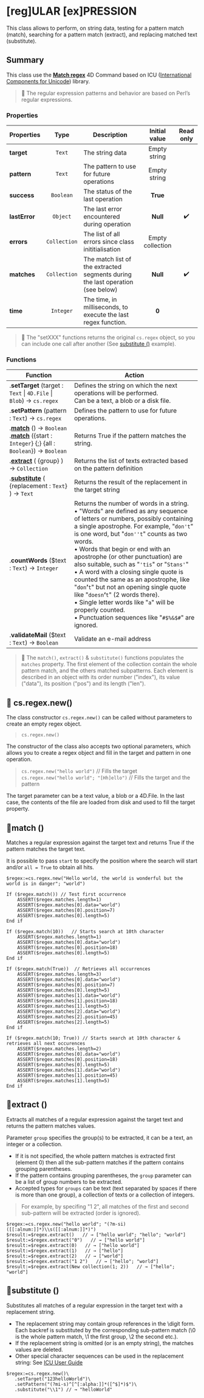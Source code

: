 # [reg]ULAR [ex]PRESSION
This class allows to perform, on string data, testing for a pattern match (match), searching for a pattern match (extract), and replacing matched text (substitute).

## Summary
This class use the **[Match regex](https://doc.4d.com/4Dv19/4D/19.1/Match-regex.301-5653300.en.html)** 4D Command based on ICU ([International Components for Unicode](https://icu.unicode.org)) library. 

> 📌 The regular expression patterns and behavior are based on Perl’s regular expressions.

### Properties

|Properties|Type|Description|Initial value|Read only|
|---------|:----:|------|:------:|:------:|
|**target**|`Text`|The string data|Empty string|
|**pattern**|`Text`|The pattern to use for future operations|Empty string|
|**success**|`Boolean`|The status of the last operation|**True**|
|**lastError**|`Object`|The last error encountered during operation|**Null**|✔️
|**errors**|`Collection`|The list of all errors since class inititialisation|Empty collection|
|**matches**|`Collection`|The match list of the extracted segments during the last operation (see below)|**Null**|✔️
|**time**|`Integer`|The time, in milliseconds, to execute the last regex function.|**0**|

> 📌 The "setXXX" functions returns the original `cs.regex` object, so you can include one call after another (See [substitute ()](#substitute) example).

### Functions

|Function|Action|
|--------|------|  
|.**setTarget** (target : `Text` \| `4D.File` \| `Blob`) → `cs.regex`|Defines the string on which the next operations will be performed.<br/>Can be a text, a blob or a disk file.
|.**setPattern** (pattern : `Text`) → `cs.regex`|Defines the pattern to use for future operations.
|.**[match](#match)** () → `Boolean`<br/>.**[match](#match)** ({start : `Integer`} {;} {all : `Boolean`}) → `Boolean`|Returns True if the pattern matches the string.
|.**[extract](#extract)** ( {group} ) → `Collection`|Returns the list of texts extracted based on the pattern definition
|.**[substitute](#substitute)** ( {replacement : `Text`} ) → `Text`|Returns the result of the replacement in the target string
|.**countWords** ($text : `Text`) → `Integer`|Returns the number of words in a string.<br>• "Words" are defined as any sequence of letters or numbers, possibly containing a single apostrophe. For example, "`don't`" is one word, but "`don''t`" counts as two words. <br>• Words that begin or end with an apostrophe (or other punctuation) are also suitable, such as "`'tis`" or "`Stans'`" <br>• A word with a closing single quote is counted the same as an apostrophe, like "`don`**&rsquo;**`t`" but not an opening single quote like "`doesn`**&lsquo;**`t`" (2 words there).<br>• Single letter words like "`a`" will be properly counted. <br>• Punctuation sequences like "`#$%&$#`" are ignored.
|.**validateMail** ($text : `Text`) → `Boolean`| Validate an e-mail address

> 📌 The `match()`, `extract()` & `substitute()` functions populates the `matches` property. The first element of the collection contain the whole pattern match, and the others matched subpatterns. Each element is described in an object with its order number ("index"), its value ("data"), its position ("pos") and its length ("len").

## 🔸 cs.regex.new()

The class constructor `cs.regex.new()` can be called without parameters to create an empty regex object.
>`cs.regex.new()`

The constructor of the class also accepts two optional parameters, which allows you to create a regex object and fill in the target and pattern in one operation.
>`cs.regex.new("hello world")` // Fills the target   
>`cs.regex.new("hello world"; "[Hh]ello")` // Fills the target and the pattern

The target parameter can be a text value, a blob or a 4D.File. In the last case, the contents of the file are loaded from disk and used to fill the target property.

## 🔹<a name="match">match ()</a>

Matches a regular expression against the target text and returns True if the pattern matches the target text.

It is possible to pass `start` to specify the position where the search will start and/or `all = True` to obtain all hits.

```4d
$regex:=cs.regex.new("Hello world, the world is wonderful but the world is in danger"; "world")

If ($regex.match())	// Test first occurrence
	ASSERT($regex.matches.length=1)
	ASSERT($regex.matches[0].data="world")
	ASSERT($regex.matches[0].position=7)
	ASSERT($regex.matches[0].length=5)	
End if 

If ($regex.match(10))	// Starts search at 10th character
	ASSERT($regex.matches.length=1)
	ASSERT($regex.matches[0].data="world")
	ASSERT($regex.matches[0].position=18)
	ASSERT($regex.matches[0].length=5)	
End if 

If ($regex.match(True))	 // Retrieves all occurrences
	ASSERT($regex.matches.length=3)
	ASSERT($regex.matches[0].data="world")
	ASSERT($regex.matches[0].position=7)
	ASSERT($regex.matches[0].length=5)	
	ASSERT($regex.matches[1].data="world")
	ASSERT($regex.matches[1].position=18)
	ASSERT($regex.matches[1].length=5)	
	ASSERT($regex.matches[2].data="world")
	ASSERT($regex.matches[2].position=45)
	ASSERT($regex.matches[2].length=5)	
End if 

If ($regex.match(10; True))	// Starts search at 10th character & retrieves all next occurences
	ASSERT($regex.matches.length=2)
	ASSERT($regex.matches[0].data="world")
	ASSERT($regex.matches[0].position=18)
	ASSERT($regex.matches[0].length=5)	
	ASSERT($regex.matches[1].data="world")
	ASSERT($regex.matches[1].position=45)
	ASSERT($regex.matches[1].length=5)	
End if 
```
## 🔹<a name="extract">extract ()</a>

Extracts all matches of a regular expression against the target text and returns the pattern matches values.

Parameter `group` specifies the group(s) to be extracted, it can be a text, an integer or a collection.

* If it is not specified, the whole pattern matches is extracted first (element 0) then all the sub-pattern matches if the pattern contains grouping parentheses.  
* If the pattern contains grouping parentheses, the `group` parameter can be a list of group numbers to be extracted.  
* Accepted types for `groups` can be text (text separated by spaces if there is more than one group), a collection of texts or a collection of integers. 
   
> For example, by specifing "1 2", all matches of the first and second sub-pattern will be extracted (order is ignored).  

```4d
$regex:=cs.regex.new("hello world"; "(?m-si)([[:alnum:]]*)\\s([[:alnum:]]*)")
$result:=$regex.extract()   // → ["hello world"; "hello"; "world"]
$result:=$regex.extract("0")   // → ["hello world"]
$result:=$regex.extract(0)   // → ["hello world"]
$result:=$regex.extract(1)   // → ["hello"]
$result:=$regex.extract(2)   // → ["world"]
$result:=$regex.extract("1 2")   // → ["hello"; "world"]
$result:=$regex.extract(New collection(1; 2))   // → ["hello"; "world"]
```  

## 🔹<a name="substitute">substitute ()</a>

Substitutes all matches of a regular expression in the target text with a replacement string.

* The replacement string may contain group references in the \digit form. Each backref is substituted by the corresponding sub-pattern match (\0 is the whole pattern match, \1 the first group, \2 the second etc.).
* If the replacement string is omitted (or is an empty string), the matches values are deleted.   
* Other special character sequences can be used in the replacement string: See [ICU User Guide](https://unicode-org.github.io/icu/userguide/)

```4d
$regex:=cs.regex.new()\
   .setTarget("123helloWorld")\
   .setPattern("(?mi-s)^[^[:alpha:]]*([^$]*)$")\
   .substitute("\\1") // → "helloWorld" 
```

